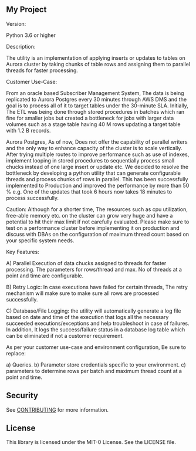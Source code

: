 ## My Project

Version:

Python 3.6 or higher

Description:

The utility is an implementation of applying inserts or updates to tables on Aurora cluster by taking chunks of table rows and assigning them to parallel threads for faster processing.

Customer Use-Case:

From an oracle based Subscriber Management System, The data is being replicated to Aurora Postgres every 30 minutes through AWS DMS and the goal is to process all of it to target tables under the 30-minute SLA. Initially, The ETL was being done through stored procedures in batches which ran fine for smaller jobs but created a bottleneck for jobs with larger data volumes such as a stage table having 40 M rows updating a target table with 1.2 B records.

Aurora Postgres, As of now, Does not offer the capability of parallel writers and the only way to enhance capacity of the cluster is to scale vertically. After trying multiple routes to improve performance such as use of indexes, implement looping in stored procedures to sequentially process small chucks instead of one large insert or update etc. We decided to resolve the bottleneck by developing a python utility that can generate configurable threads and process chunks of rows in parallel. This has been successfully implemented to Production and improved the performance by more than 50 % e.g. One of the updates that took 6 hours now takes 18 minutes to process successfully.


Caution: Although for a shorter time, The resources such as cpu utilization, free-able memory etc. on the cluster can grow very huge and have a potential to hit their max limit if not carefully evaluated. Please make sure to test on a performance cluster before implementing it on production and discuss with DBAs on the configuration of maximum thread count based on your specific system needs.

Key Features:

A) Parallel Execution of data chucks assigned to threads for faster processing. The parameters for rows/thread and max. No of threads at a point and time are configurable.

B) Retry Logic: In case executions have failed for certain threads, The retry mechanism will make sure to make sure all rows are processed successfully.

C) Database/File Logging: the utility will automatically generate a log file based on date and time of the execution that logs all the necessary succeeded executions/exceptions and help troubleshoot in case of failures. In addition, It logs the success/failure status in a database log table which can be eliminated if not a customer requirement.

As per your customer use-case and environment configuration, Be sure to replace:

a) Queries.
b) Parameter store credentials specific to your environment.
c) parameters to determine rows per batch and maximum thread count at a point and time.

## Security

See [CONTRIBUTING](CONTRIBUTING.md#security-issue-notifications) for more information.

## License

This library is licensed under the MIT-0 License. See the LICENSE file.

